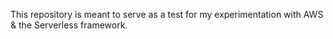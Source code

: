 This repository is meant to serve as a test for my experimentation with AWS & the Serverless framework.